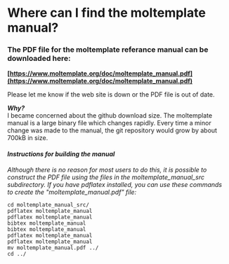 Where can I find the moltemplate manual?
===========

### The PDF file for the moltemplate referance manual can be downloaded here:

**[https://www.moltemplate.org/doc/moltemplate_manual.pdf](https://www.moltemplate.org/doc/moltemplate_manual.pdf)**

Please let me know if the web site is down or the PDF file is out of date.


***Why?***  
I became concerned about the github download size.
The moltemplate manual is a large binary file which changes rapidly.
Every time a minor change was made to the manual,
the git repository would grow by about 700kB in size.



#### *Instructions for building the manual*

*Although there is no reason for most users to do this,
it is possible to construct the PDF file using the 
files in the *moltemplate_manual_src* subdirectory.
If you have *pdflatex* installed, you can use these commands to
create the "moltemplate_manual.pdf" file:*
```
cd moltemplate_manual_src/
pdflatex moltemplate_manual
pdflatex moltemplate_manual
bibtex moltemplate_manual
bibtex moltemplate_manual
pdflatex moltemplate_manual
pdflatex moltemplate_manual
mv moltemplate_manual.pdf ../
cd ../
```
